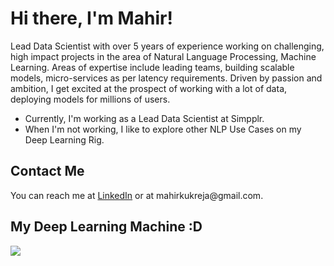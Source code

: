 <h1> Hi there, I'm Mahir! </h1>
<p>Lead Data Scientist with over 5 years of experience working on challenging, high impact projects in the area of Natural
Language Processing, Machine Learning. Areas of expertise include leading teams, building scalable models, micro-services as
per latency requirements. Driven by passion and ambition, I get excited at the prospect of working with a lot of data, deploying
models for millions of users.</p>
<p>
<ul>
  <li>Currently, I'm working as a Lead Data Scientist at Simpplr.</li>
  <li>When I'm not working, I like to explore other NLP Use Cases on my Deep Learning Rig. </li>
</ul>
</p>
<h2> Contact Me </h2>

<p> You can reach me at <a href="https://www.linkedin.com/in/mahir-kukreja-103819118/">LinkedIn</a> or at mahirkukreja@gmail.com.</p>


<h2> My Deep Learning Machine :D</h2>
<img src="https://user-images.githubusercontent.com/7872493/110249168-d6c72a80-7f9a-11eb-8fe3-e911ee9b0ecb.jpg">


